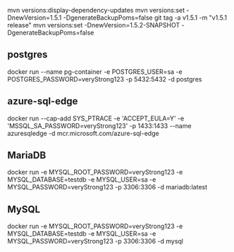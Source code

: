mvn versions:display-dependency-updates
mvn versions:set -DnewVersion=1.5.1 -DgenerateBackupPoms=false
git tag -a v1.5.1 -m "v1.5.1 release"
mvn versions:set -DnewVersion=1.5.2-SNAPSHOT -DgenerateBackupPoms=false

## postgres

docker run --name pg-container -e POSTGRES_USER=sa -e POSTGRES_PASSWORD=veryStrong123 -p 5432:5432 -d postgres

## azure-sql-edge

docker run --cap-add SYS_PTRACE -e 'ACCEPT_EULA=Y' -e 'MSSQL_SA_PASSWORD=veryStrong123' -p 1433:1433 --name azuresqledge -d mcr.microsoft.com/azure-sql-edge

## MariaDB

docker run -e MYSQL_ROOT_PASSWORD=veryStrong123 -e MYSQL_DATABASE=testdb -e MYSQL_USER=sa -e MYSQL_PASSWORD=veryStrong123 -p 3306:3306 -d mariadb:latest

## MySQL

docker run -e MYSQL_ROOT_PASSWORD=veryStrong123 -e MYSQL_DATABASE=testdb -e MYSQL_USER=sa -e MYSQL_PASSWORD=veryStrong123 -p 3306:3306 -d mysql
